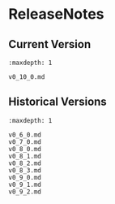 

# ReleaseNotes

## Current Version

```{toctree}
:maxdepth: 1

v0_10_0.md
```

## Historical Versions

```{toctree}
:maxdepth: 1

v0_6_0.md
v0_7_0.md
v0_8_0.md
v0_8_1.md
v0_8_2.md
v0_8_3.md
v0_9_0.md
v0_9_1.md
v0_9_2.md
```
